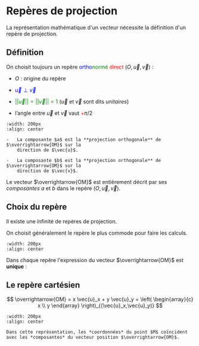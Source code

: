 # Repères de projection

La représentation mathématique d'un vecteur nécessite la définition
d'un repère de projection.

## Définition

On choisit toujours un repère
<span
style="color: blue">ortho</span><span style="color: green">normé</span>
<span style="color: red">direct</span> $(O,\vec{u}, \vec{v})$ :

-   $O$ : origine du repère

-   <span style="color: blue">$\vec{u} \perp \vec{v}$</span>

-   <span style="color: green">$||\vec{u}|| = ||\vec{v}|| = 1$</span>
    ($\vec{u}$ et $\vec{v}$ sont dits *unitaires*)

-   l’angle entre $\vec{u}$ et $\vec{v}$ vaut <span
    style="color: red">+</span>$\pi/2$

```{image} ../liste/vect_compo_rep.png
:width: 200px
:align: center
```

```{important}
-   La composante $a$ est la **projection orthogonale** de $\overrightarrow{OM}$ sur la
    direction de $\vec{u}$.

-   La composante $b$ est la **projection orthogonale** de $\overrightarrow{OM}$ sur la
    direction de $\vec{v}$.
```

Le vecteur $\overrightarrow{OM}$ est entièrement décrit par ses *composantes* $a$ et $b$
dans le repère $(O,\vec{u},\vec{v})$.


## Choix du repère

Il existe une infinité de repères de projection.

On choisit généralement le repère le plus commode pour faire les
calculs.

```{image} ../liste/vect_multi_rep.png
:width: 200px
:align: center
```
Dans chaque repère l'expression du vecteur $\overrightarrow{OM}$ est **unique** :

## Le repère cartésien


$$
\overrightarrow{OM} = x \vec{u}_x + y \vec{u}_y =
\left( \begin{array}{c}
x \\ y
\end{array} \right)_{(\vec{u}_x,\vec{u}_y)}
$$


```{image} ../liste/vect_rep_cartesien.png
:width: 200px
:align: center
```
```{Attention}
Dans cette représentation, les *coordonnées* du point $M$ coïncident
avec les *composantes* du vecteur position $\overrightarrow{OM}$.
```
